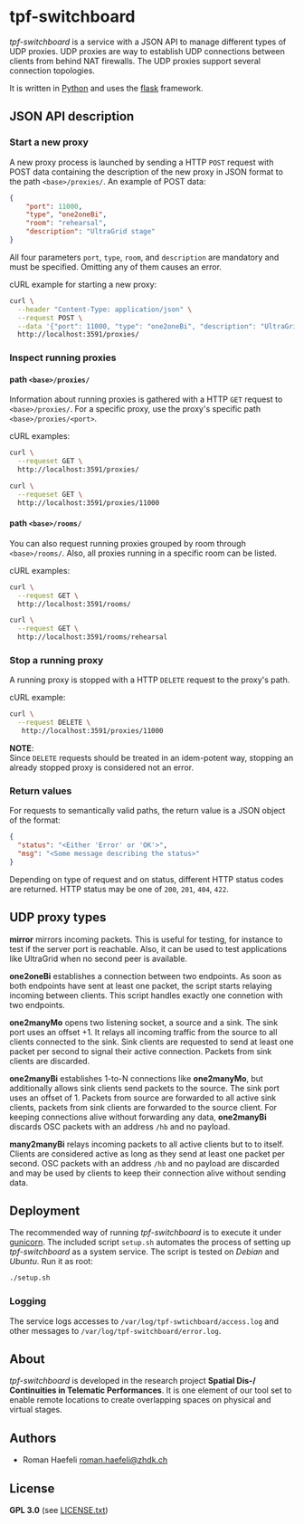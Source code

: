 # tpf-switchboard

*tpf-switchboard* is a service with a JSON API to manage different types
of UDP proxies. UDP proxies are way to establish UDP connections between
clients from behind NAT firewalls. The UDP proxies support several
connection topologies.

It is written in [Python](https://www.python.org/) and uses the
[flask](https://flask.palletsprojects.com/) framework.

## JSON API description

### Start a new proxy

A new proxy process is launched by sending a HTTP `POST` request with POST data
containing the description of the new proxy in JSON format to the path `<base>/proxies/`.
An example of POST data:

```json
{
    "port": 11000,
    "type", "one2oneBi",
    "room": "rehearsal",
    "description": "UltraGrid stage"
}
```

All four parameters `port`, `type`, `room`, and `description` are mandatory and must
be specified. Omitting any of them causes an error.

cURL example for starting a new proxy:

```bash
curl \
  --header "Content-Type: application/json" \
  --request POST \
  --data '{"port": 11000, "type": "one2oneBi", "description": "UltraGrid stage", "room": "rehearsal"}' \
  http://localhost:3591/proxies/
```

### Inspect running proxies

#### path `<base>/proxies/`

Information about running proxies is gathered with a HTTP `GET` request to `<base>/proxies/`. For
a specific proxy, use the proxy's specific path `<base>/proxies/<port>`.

cURL examples:

```bash
curl \
  --requeset GET \
  http://localhost:3591/proxies/
```

```bash
curl \
  --requeset GET \
  http://localhost:3591/proxies/11000
```

#### path `<base>/rooms/`

You can also request running proxies grouped by room through `<base>/rooms/`. Also, all
proxies running in a specific room can be listed.

cURL examples:

```bash
curl \
  --request GET \
  http://localhost:3591/rooms/
```

```bash
curl \
  --request GET \
  http://localhost:3591/rooms/rehearsal
```

### Stop a running proxy

A running proxy is stopped with a HTTP `DELETE` request to the proxy's path.

cURL example:

```bash
curl \
  --request DELETE \
   http://localhost:3591/proxies/11000
```

**NOTE**:  
Since `DELETE` requests should be treated in an idem-potent way, stopping
an already stopped proxy is considered not an error.

### Return values

For requests to semantically valid paths, the return value is a JSON object
of the format:

```json
{
  "status": "<Either 'Error' or 'OK'>",
  "msg": "<Some message describing the status>"
}
```

Depending on type of request and on status, different HTTP status codes are
returned. HTTP status may be one of `200`, `201`, `404`, `422`.


## UDP proxy types

**mirror** mirrors incoming packets. This is useful for testing, for instance
to test if the server port is reachable. Also, it can be used to test applications
like UltraGrid when no second peer is available.

**one2oneBi** establishes a connection between two endpoints. As soon as both endpoints
have sent at least one packet, the script starts relaying incoming between clients. This
script handles exactly one connetion with two endpoints.

**one2manyMo** opens two listening socket, a source and a sink. The sink port uses an offset
+1. It relays all incoming traffic from the source to all clients connected to the sink. Sink
clients are requested to send at least one packet per second to signal their active connection.
Packets from sink clients are discarded.

**one2manyBi** establishes 1-to-N connections like **one2manyMo**, but additionally allows
sink clients send packets to the source. The sink port uses an offset of 1. Packets from
source are forwarded to all active sink clients, packets from sink clients are forwarded
to the source client. For keeping connections alive without forwarding any data, **one2manyBi**
discards OSC packets with an address `/hb` and no payload.

**many2manyBi** relays incoming packets to all active clients but to to itself. Clients
are considered active as long as they send at least one packet per second. OSC packets
with an address `/hb` and no payload are discarded and may be used by clients to keep
their connection alive without sending data.


## Deployment

The recommended way of running *tpf-switchboard* is to execute it under
[gunicorn](https://gunicorn.org/). The included script `setup.sh` automates
the process of setting up *tpf-switchboard* as a system service. The script
is tested on *Debian* and *Ubuntu*. Run it as root:

```bash
./setup.sh
```

### Logging
The service logs accesses to `/var/log/tpf-swtichboard/access.log` and other
messages to `/var/log/tpf-switchboard/error.log`.


## About

*tpf-switchboard* is developed in the research project **Spatial Dis-/
Continuities in Telematic Performances**. It is one element of our tool set to
enable remote locations to create overlapping spaces on physical and virtual
stages.

## Authors

  * Roman Haefeli <roman.haefeli@zhdk.ch>

## License

**GPL 3.0** (see [LICENSE.txt](LICENSE.txt))

